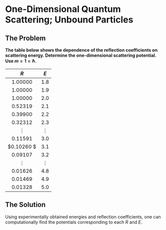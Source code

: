 # One-Dimensional Quantum Scattering; Unbound Particles
## The Problem
**The table below shows the dependence of the reflection coefficients on scattering energy. Determine the one-dimensional scattering potential. Use $m=1=\hbar$.**

  |  $R$ |  $E$  |
  :---: | :---:
  $1.00000$ | $1.8$
  $1.00000$ | $1.9$
  $1.00000$ | $2.0$
  $0.52319$ | $2.1$
  $0.39900$ | $2.2$
  $0.32312$ | $2.3$
  $\vdots$ | $\vdots$
  $0.11591$ | $3.0$
  $0.10260 $ | $3.1$
  $0.09107$ | $3.2$
  $\vdots$ | $\vdots$
  $0.01626$ | $4.8$
  $0.01469$ | $4.9$
  $0.01328$ | $5.0$
  
## The Solution
Using experimentally obtained energies and reflection coefficients, one can computationally find the potentials corresponding to each $R$ and $E$.
  
  
